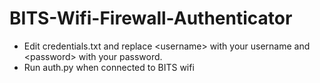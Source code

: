 # BITS-Wifi-Firewall-Authenticator

- Edit credentials.txt and replace \<username> with your username and \<password> with your password.
- Run auth.py when connected to BITS wifi
